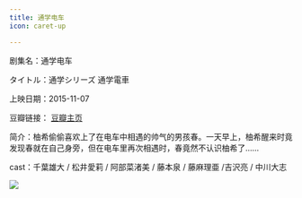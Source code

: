 ```yaml
---
title: 通学电车
icon: caret-up

---
```


剧集名：通学电车

タイトル：通学シリーズ 通学電車

上映日期：2015-11-07

豆瓣链接： [豆瓣主页](https://movie.douban.com/subject/26461203/)

简介：柚希偷偷喜欢上了在电车中相遇的帅气的男孩春。一天早上，柚希醒来时竟发现春就在自己身旁，但在电车里再次相遇时，春竟然不认识柚希了…… ​​​

cast：千葉雄大 / 松井愛莉 / 阿部菜渚美 / 藤本泉 / 藤麻理亜 /吉沢亮 / 中川大志

![](https://listpic.tsgsanjiao.com/movie/2015/2015txdc.jpg)